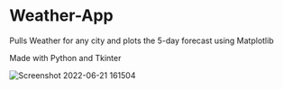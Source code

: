 # Weather-App
Pulls Weather for any city and plots the 5-day forecast using Matplotlib

Made with Python and Tkinter

![Screenshot 2022-06-21 161504](https://user-images.githubusercontent.com/34989598/174889461-c003e186-728d-4c2c-83f9-e8ab1702feff.jpg)
